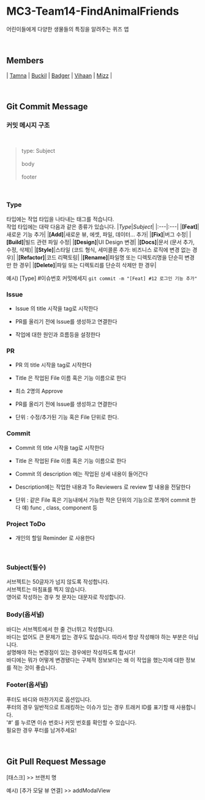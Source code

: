 # MC3-Team14-FindAnimalFriends
어린이들에게 다양한 생물들의 특징을 알려주는 퀴즈 앱

<br>

## Members
<!-- |Tamna|Buckil|Badger|Vihaan|Mizz|
|:---|:---|:---| -->
| [Tamna](https://github.com/BrightHyeon) | [Buckil](https://github.com/Byeongsoo-Min) | [Badger](https://github.com/Byeonjinha) | [Vihaan](https://github.com/hotsunnyday) | [Mizz](https://github.com/mizz0224) |

<br>

## Git Commit Message
### 커밋 메시지 구조

<br>

> type: Subject<br><br>
> body<br><br>
> footer

<br>

### Type
타입에는 작업 타입을 나타내는 태그를 적습니다.<br>
작업 타입에는 대략 다음과 같은 종류가 있습니다.
|*Type*|*Subject*|
|:---|:---|
|**[Feat]**|새로운 기능 추가|
|**[Add]**|새로운 뷰, 에셋, 파일, 데이터... 추가|
|**[Fix]**|버그 수정|
|**[Build]**|빌드 관련 파일 수정|
|**[Design]**|UI Design 변경|
|**[Docs]**|문서 (문서 추가, 수정, 삭제)|
|**[Style]**|스타일 (코드 형식, 세미콜론 추가: 비즈니스 로직에 변경 없는 경우)|
|**[Refactor]**|코드 리팩토링|
|**[Rename]**|파일명 또는 디렉토리명을 단순히 변경만 한 경우|
|**[Delete]**|파일 또는 디렉토리를 단순히 삭제만 한 경우|

예시) [Type] #이슈번호 커밋메세지 `git commit -m "[Feat] #12 로그인 기능 추가"`

### Issue

- Issue 의 title 시작을 tag로 시작한다

- PR를 올리기 전에 Issue를 생성하고 연결한다

- 작업에 대한 원인과 흐름등을 설정한다

### PR

- PR 의 title 시작을 tag로 시작한다

- Title 은 작업된 File 이름 혹은 기능 이름으로 한다

- 최소 2명의 Approve

- PR를 올리기 전에 Issue를 생성하고 연결한다

- 단위 : 수정/추가된 기능 혹은 File 단위로 한다.

### Commit

- Commit 의 title 시작을 tag로 시작한다

- Title 은 작업된 File 이름 혹은 기능 이름으로 한다

- Commit 의 description 에는 작업된 상세 내용이 들어간다

- Description에는 작업한 내용과 To Reviewers 로 review 할 내용을 전달한다

- 단위 : 같은 File 혹은 기능내에서 가능한 작은 단위의 기능으로 쪼개어 commit 한다 얘) func , class, component 등

### Project ToDo

- 개인의 할일 Reminder 로 사용한다

<br>

### Subject(필수)
서브젝트는 50글자가 넘지 않도록 작성합니다.<br>
서브젝트는 마침표를 찍지 않습니다.<br>
영어로 작성하는 경우 첫 문자는 대문자로 작성합니다.<br>

### Body(옵셔널)
바디는 서브젝트에서 한 줄 건너뛰고 작성합니다.<br>
바디는 없어도 큰 문제가 없는 경우도 많습니다. 따라서 항상 작성해야 하는 부분은 아닙니다.<br>
설명해야 하는 변경점이 있는 경우에만 작성하도록 합시다!<br>
바디에는 뭐가 어떻게 변경됐다는 구체적 정보보다는 왜 이 작업을 했는지에 대한 정보를 적는 것이 좋습니다.<br>

### Footer(옵셔널)
푸터도 바디와 마찬가지로 옵션입니다.<br>
푸터의 경우 일반적으로 트래킹하는 이슈가 있는 경우 트래커 ID를 표기할 때 사용합니다.<br>
'#' 를 누르면 이슈 번호나 커밋 번호를 확인할 수 있습니다.<br>
필요한 경우 푸터를 남겨주세요!

<br>

## Git Pull Request Message
[태스크] >> 브랜치 명

예시) [추가 모달 뷰 연결] >> addModalView

<br>
